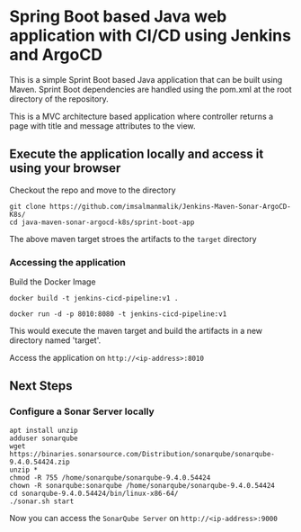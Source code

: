 # Spring Boot based Java web application with CI/CD using Jenkins and ArgoCD
 
This is a simple Sprint Boot based Java application that can be built using Maven. Sprint Boot dependencies are handled using the pom.xml 
at the root directory of the repository.

This is a MVC architecture based application where controller returns a page with title and message attributes to the view.

## Execute the application locally and access it using your browser

Checkout the repo and move to the directory

```
git clone https://github.com/imsalmanmalik/Jenkins-Maven-Sonar-ArgoCD-K8s/
cd java-maven-sonar-argocd-k8s/sprint-boot-app
```

The above maven target stroes the artifacts to the `target` directory

### Accessing the application

Build the Docker Image

```
docker build -t jenkins-cicd-pipeline:v1 .
```

```
docker run -d -p 8010:8080 -t jenkins-cicd-pipeline:v1
```
This would execute the maven target and build the artifacts in a new directory named 'target'.

Access the application on `http://<ip-address>:8010`


## Next Steps

### Configure a Sonar Server locally

```
apt install unzip
adduser sonarqube
wget https://binaries.sonarsource.com/Distribution/sonarqube/sonarqube-9.4.0.54424.zip
unzip *
chmod -R 755 /home/sonarqube/sonarqube-9.4.0.54424
chown -R sonarqube:sonarqube /home/sonarqube/sonarqube-9.4.0.54424
cd sonarqube-9.4.0.54424/bin/linux-x86-64/
./sonar.sh start
```

Now you can access the `SonarQube Server` on `http://<ip-address>:9000` 


